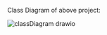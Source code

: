 Class Diagram of above project: 


![classDiagram drawio](https://github.com/ARSHAD0141786/Design-A-Pen/assets/26501139/c992383f-122f-4102-8edb-abe834642795)
